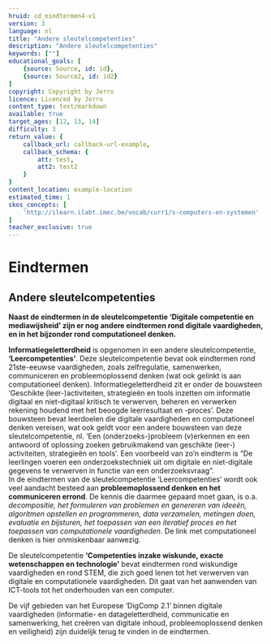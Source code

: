 ```yaml
---
hruid: cd_eindtermen4-v1
version: 3
language: nl
title: "Andere sleutelcompetenties"
description: "Andere sleutelcompetenties"
keywords: [""]
educational_goals: [
    {source: Source, id: id}, 
    {source: Source2, id: id2}
]
copyright: Copyright by Jerro
licence: Licenced by Jerro
content_type: text/markdown
available: true
target_ages: [12, 13, 14]
difficulty: 3
return_value: {
    callback_url: callback-url-example,
    callback_schema: {
        att: test,
        att2: test2
    }
}
content_location: example-location
estimated_time: 1
skos_concepts: [
    'http://ilearn.ilabt.imec.be/vocab/curr1/s-computers-en-systemen'
]
teacher_exclusive: true
---
```


# Eindtermen

## Andere sleutelcompetenties

**Naast de eindtermen in de sleutelcompetentie ‘Digitale competentie en mediawijsheid’ zijn er nog andere eindtermen rond digitale vaardigheden, en in het bijzonder rond computationeel denken.**

**Informatiegeletterdheid** is opgenomen in een andere sleutelcompetentie, **‘Leercompetenties’**. Deze sleutelcompetentie bevat ook eindtermen rond 21ste-eeuwse vaardigheden, zoals zelfregulatie, samenwerken, communiceren en probleemoplossend denken (wat ook gelinkt is aan computationeel denken).
Informatiegeletterdheid zit er onder de bouwsteen ‘Geschikte (leer-)activiteiten, strategieën en tools inzetten om informatie digitaal en niet-digitaal kritisch te verwerven, beheren en verwerken rekening houdend met het beoogde leerresultaat en -proces’. Deze bouwsteen bevat leerdoelen die digitale vaardigheden en computationeel denken vereisen,
wat ook geldt voor een andere bouwsteen van deze sleutelcompetentie, nl. ‘Een (onderzoeks-)probleem (v)erkennen en een antwoord of oplossing zoeken gebruikmakend
van geschikte (leer-) activiteiten, strategieën en tools’. Een voorbeeld van zo’n eindterm is “De leerlingen voeren een onderzoekstechniek uit om
digitale en niet-digitale gegevens te verwerven in functie van een onderzoeksvraag”.<br>
In de eindtermen van de sleutelcompetentie ‘Leercompetenties’ wordt ook veel aandacht besteed aan **probleemoplossend denken en het communiceren errond**. De kennis die daarmee gepaard moet gaan, is o.a. _decompositie, het formuleren van problemen en genereren van ideeën, algoritmen opstellen en programmeren, data verzamelen, metingen doen, evaluatie en bijsturen, het toepassen van een iteratief proces en het toepassen van computationele vaardigheden_. De link met computationeel denken is hier onmiskenbaar aanwezig.

De sleutelcompetentie **‘Competenties inzake wiskunde, exacte wetenschappen en technologie’** bevat eindtermen rond wiskundige vaardigheden en rond STEM, die
zich goed lenen tot het verwerven van digitale en computationele vaardigheden. Dit gaat van het aanwenden van ICT-tools tot het onderhouden van een computer.

De vijf gebieden van het Europese ‘DigComp 2.1’ binnen digitale vaardigheden (informatie- en datageletterdheid, communicatie en samenwerking, het creëren van digitale inhoud, probleemoplossend denken en veiligheid) zijn duidelijk terug te vinden in de eindtermen.
